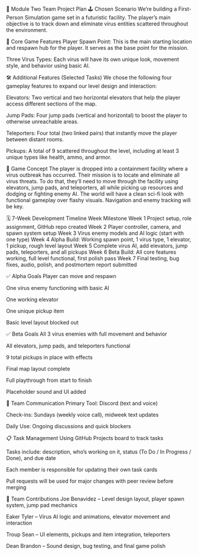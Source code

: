 📌 Module Two Team Project Plan
🕹️ Chosen Scenario
We’re building a First-Person Simulation game set in a futuristic facility. The player’s main objective is to track down and eliminate virus entities scattered throughout the environment.

🎯 Core Game Features
Player Spawn Point: This is the main starting location and respawn hub for the player. It serves as the base point for the mission.

Three Virus Types: Each virus will have its own unique look, movement style, and behavior using basic AI.

🛠️ Additional Features (Selected Tasks)
We chose the following four gameplay features to expand our level design and interaction:

Elevators: Two vertical and two horizontal elevators that help the player access different sections of the map.

Jump Pads: Four jump pads (vertical and horizontal) to boost the player to otherwise unreachable areas.

Teleporters: Four total (two linked pairs) that instantly move the player between distant rooms.

Pickups: A total of 9 scattered throughout the level, including at least 3 unique types like health, ammo, and armor.

🧠 Game Concept
The player is dropped into a containment facility where a virus outbreak has occurred. Their mission is to locate and eliminate all virus threats. To do that, they’ll need to move through the facility using elevators, jump pads, and teleporters, all while picking up resources and dodging or fighting enemy AI. The world will have a clean sci-fi look with functional gameplay over flashy visuals. Navigation and enemy tracking will be key.

🗓️ 7-Week Development Timeline
Week	Milestone
Week 1	Project setup, role assignment, GitHub repo created
Week 2	Player controller, camera, and spawn system setup
Week 3	Virus enemy models and AI logic (start with one type)
Week 4	Alpha Build: Working spawn point, 1 virus type, 1 elevator, 1 pickup, rough level layout
Week 5	Complete virus AI, add elevators, jump pads, teleporters, and all pickups
Week 6	Beta Build: All core features working, full level functional, first polish pass
Week 7	Final testing, bug fixes, audio, polish, and postmortem report submitted

✅ Alpha Goals
Player can move and respawn

One virus enemy functioning with basic AI

One working elevator

One unique pickup item

Basic level layout blocked out

✅ Beta Goals
All 3 virus enemies with full movement and behavior

All elevators, jump pads, and teleporters functional

9 total pickups in place with effects

Final map layout complete

Full playthrough from start to finish

Placeholder sound and UI added

📣 Team Communication
Primary Tool: Discord (text and voice)

Check-ins: Sundays (weekly voice call), midweek text updates

Daily Use: Ongoing discussions and quick blockers

📋 Task Management
Using GitHub Projects board to track tasks

Tasks include: description, who’s working on it, status (To Do / In Progress / Done), and due date

Each member is responsible for updating their own task cards

Pull requests will be used for major changes with peer review before merging

👥 Team Contributions
Joe Benavidez – Level design layout, player spawn system, jump pad mechanics

Eaker Tyler – Virus AI logic and animations, elevator movement and interaction

Troup Sean – UI elements, pickups and item integration, teleporters

Dean Brandon – Sound design, bug testing, and final game polish


